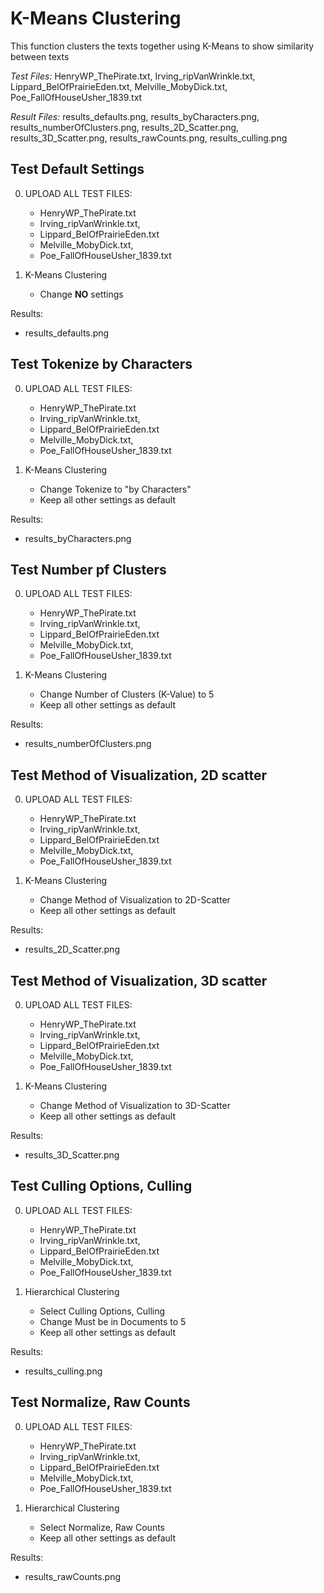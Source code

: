 # K-Means Clustering

This function clusters the texts together using K-Means to show 
similarity between texts

*Test Files:* HenryWP_ThePirate.txt, Irving_ripVanWrinkle.txt, 
Lippard_BelOfPrairieEden.txt, Melville_MobyDick.txt, 
Poe_FallOfHouseUsher_1839.txt

*Result Files:* results_defaults.png, results_byCharacters.png, 
results_numberOfClusters.png, results_2D_Scatter.png, results_3D_Scatter.png,
results_rawCounts.png, results_culling.png



## Test Default Settings

0. UPLOAD ALL TEST FILES:
    - HenryWP_ThePirate.txt
    - Irving_ripVanWrinkle.txt, 
    - Lippard_BelOfPrairieEden.txt
    - Melville_MobyDick.txt, 
    - Poe_FallOfHouseUsher_1839.txt

1. K-Means Clustering 
	- Change **NO** settings  
	
Results:
- results_defaults.png


## Test Tokenize by Characters

0. UPLOAD ALL TEST FILES:
    - HenryWP_ThePirate.txt
    - Irving_ripVanWrinkle.txt, 
    - Lippard_BelOfPrairieEden.txt
    - Melville_MobyDick.txt, 
    - Poe_FallOfHouseUsher_1839.txt

1. K-Means Clustering 
	- Change Tokenize to "by Characters"
	- Keep all other settings as default
	
Results:
- results_byCharacters.png


## Test Number pf Clusters

0. UPLOAD ALL TEST FILES:
    - HenryWP_ThePirate.txt
    - Irving_ripVanWrinkle.txt, 
    - Lippard_BelOfPrairieEden.txt
    - Melville_MobyDick.txt, 
    - Poe_FallOfHouseUsher_1839.txt

1. K-Means Clustering 
	- Change Number of Clusters (K-Value) to 5
	- Keep all other settings as default
	
Results:
- results_numberOfClusters.png


## Test Method of Visualization, 2D scatter

0. UPLOAD ALL TEST FILES:
    - HenryWP_ThePirate.txt
    - Irving_ripVanWrinkle.txt, 
    - Lippard_BelOfPrairieEden.txt
    - Melville_MobyDick.txt, 
    - Poe_FallOfHouseUsher_1839.txt

1. K-Means Clustering 
	- Change Method of Visualization to 2D-Scatter
	- Keep all other settings as default
	
Results:
- results_2D_Scatter.png


## Test Method of Visualization, 3D scatter

0. UPLOAD ALL TEST FILES:
    - HenryWP_ThePirate.txt
    - Irving_ripVanWrinkle.txt, 
    - Lippard_BelOfPrairieEden.txt
    - Melville_MobyDick.txt, 
    - Poe_FallOfHouseUsher_1839.txt

1. K-Means Clustering 
	- Change Method of Visualization to 3D-Scatter
	- Keep all other settings as default
	
Results:
- results_3D_Scatter.png


## Test Culling Options, Culling

0. UPLOAD ALL TEST FILES:
    - HenryWP_ThePirate.txt
    - Irving_ripVanWrinkle.txt, 
    - Lippard_BelOfPrairieEden.txt
    - Melville_MobyDick.txt, 
    - Poe_FallOfHouseUsher_1839.txt

1. Hierarchical Clustering 
	- Select Culling Options, Culling
	- Change Must be in Documents to 5
	- Keep all other settings as default
	
Results:
- results_culling.png


## Test Normalize, Raw Counts

0. UPLOAD ALL TEST FILES:
    - HenryWP_ThePirate.txt
    - Irving_ripVanWrinkle.txt, 
    - Lippard_BelOfPrairieEden.txt
    - Melville_MobyDick.txt, 
    - Poe_FallOfHouseUsher_1839.txt

1. Hierarchical Clustering 
    - Select Normalize, Raw Counts
	- Keep all other settings as default
	
Results:
- results_rawCounts.png
